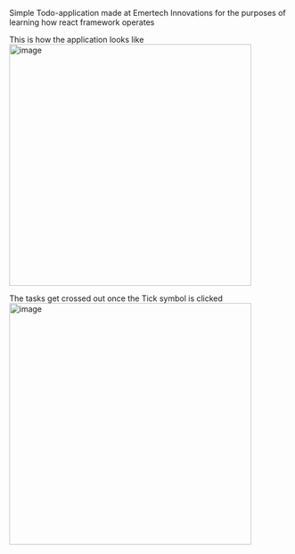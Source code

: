Simple Todo-application made at Emertech Innovations for the purposes of learning how react framework operates

This is how the application looks like
<img width="434" alt="image" src="https://github.com/HBADE2002/Internship_Todo_React_Project/assets/78660475/d6e85ea4-431b-47a8-b0ca-a2960e64e10e">

The tasks get crossed out once the Tick symbol is clicked
<img width="434" alt="image" src="https://github.com/HBADE2002/Internship_Todo_React_Project/assets/78660475/ea734e12-6f28-4144-a3ce-af4fff433b5e">









